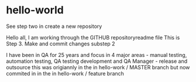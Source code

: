 # hello-world
See step two in create a new repository

Hello all, I am working through the GITHUB repositoryreadme file
This is Step 3. Make and commit changes substep 2

I have been in QA for 25 years and focus in 4 major areas - manual testing, automation testing, QA testing development and QA Manager - release and outsource
this      was origiannly in the in hello-work / MASTER branch but now commited in in the in hello-work / feature branch
